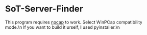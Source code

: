 # SoT-Server-Finder
This program requires [npcap](https://npcap.com/dist/npcap-1.72.exe) to work. Select WinPCap compatibility mode.\n
If you want to build it urself, I used pyinstaller.\n

